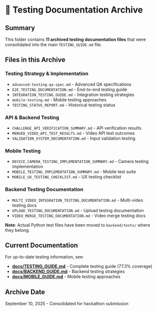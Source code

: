 <!-- ARCHIVED - DO NOT USE - Created September 10, 2025 -->
<!-- This is an archive directory index. See main docs/ folder for current documentation -->

# 🧪 Testing Documentation Archive

## Summary
This folder contains **11 archived testing documentation files** that were consolidated into the main `TESTING_GUIDE.md` file.

## Files in this Archive

### Testing Strategy & Implementation
- `advanced-testing-qa-spec.md` - Advanced QA specifications
- `E2E_TESTING_DOCUMENTATION.md` - End-to-end testing guide
- `INTEGRATION_TESTING_GUIDE.md` - Integration testing strategies
- `mobile-testing.md` - Mobile testing approaches
- `TESTING_STATUS_REPORT.md` - Historical testing status

### API & Backend Testing
- `CHALLENGE_API_VERIFICATION_SUMMARY.md` - API verification results
- `MERGED_VIDEO_API_TEST_RESULTS.md` - Video API test outcomes
- `VALIDATION_SYSTEM_DOCUMENTATION.md` - Input validation testing

### Mobile Testing
- `DEVICE_CAMERA_TESTING_IMPLEMENTATION_SUMMARY.md` - Camera testing implementation
- `MOBILE_TESTING_IMPLEMENTATION_SUMMARY.md` - Mobile test suite
- `MOBILE_UX_TESTING_CHECKLIST.md` - UX testing checklist

### Backend Testing Documentation
- `MULTI_VIDEO_INTEGRATION_TESTING_DOCUMENTATION.md` - Multi-video testing docs
- `UPLOAD_TESTING_DOCUMENTATION.md` - Upload testing documentation  
- `VIDEO_MERGE_TESTING_DOCUMENTATION.md` - Video merge testing docs

**Note**: Actual Python test files have been moved to `backend/tests/` where they belong.

## Current Documentation
For up-to-date testing information, see:
- **[docs/TESTING_GUIDE.md](../TESTING_GUIDE.md)** - Complete testing guide (77.3% coverage)
- **[docs/BACKEND_GUIDE.md](../BACKEND_GUIDE.md)** - Backend testing strategies
- **[docs/MOBILE_GUIDE.md](../MOBILE_GUIDE.md)** - Mobile testing approaches

## Archive Date
September 10, 2025 - Consolidated for hackathon submission
